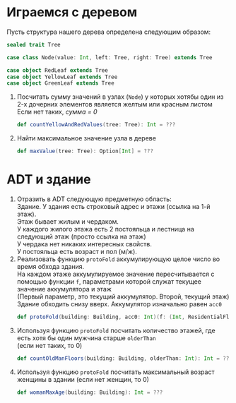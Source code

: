 # Играемся с деревом

Пусть структура нашего дерева определена следующим образом:
```scala
sealed trait Tree

case class Node(value: Int, left: Tree, right: Tree) extends Tree

case object RedLeaf extends Tree
case object YellowLeaf extends Tree
case object GreenLeaf extends Tree
```

1. Посчитать сумму значений в узлах (`Node`) у которых хотябы один из 2-х дочерних элементов является желтым или красным листом<br/> 
Если нет таких, *сумма = 0*
    ```scala
    def countYellowAndRedValues(tree: Tree): Int = ??? 
    ```
1. Найти максимальное значение узла в дереве
    ```scala 
    def maxValue(tree: Tree): Option[Int] = ???
   ```

# ADT и здание
1. Отразить в ADT следующую предметную область:<br/>
Здание. У здания есть строковый адрес и этажи (ссылка на 1-й этаж).<br/>
Этаж бывает жилым и чердаком.<br/>
У каждого жилого этажа есть 2 постояльца и лестница на следующий этаж (просто ссылка на этаж)<br/>
У чердака нет никаких интересных свойств.<br/>
У постояльца есть возраст и пол (м/ж).<br/>
1. Реализовать функцию `protoFold` аккумулирующую целое число во время обхода здания.<br/>
На каждом этаже аккумулируемое значение пересчитывается с помощью функции `f`, параметрами которой служат текущее значение аккумулятора и этаж<br/>
(Первый параметр, это текущий аккумулятор. Второй, текущий этаж)<br/>
Здание обходить снизу вверх. Аккумулятор изначально равен `acc0`
    ```scala
    def protoFold(building: Building, acc0: Int)(f: (Int, ResidentialFloor) => Int): Int = ???
    ```
1. Используя функцию `protoFold` посчитать количество этажей, где есть хотя бы один мужчина старше `olderThan` <br/>
(если нет таких, то 0)
    ```scala
    def countOldManFloors(building: Building, olderThan: Int): Int = ???
    ```
1. Используя функцию `protoFold` посчитать максимальный возраст женщины в здании
(если нет женщин, то 0)
    ```scala
    def womanMaxAge(building: Building): Int = ???
    ```
